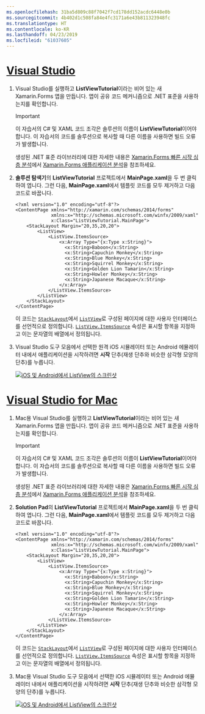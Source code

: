 ```yaml
---
ms.openlocfilehash: 31ba5d809c88f7042f7cd178dd152acdc6448e0b
ms.sourcegitcommit: 4b402d1c508fa84e4fc3171a6e43b811323948fc
ms.translationtype: HT
ms.contentlocale: ko-KR
ms.lasthandoff: 04/23/2019
ms.locfileid: "61037605"
---
```

# <a name="visual-studiotabvswin"></a>[Visual Studio](#tab/vswin)

1. Visual Studio를 실행하고 **ListViewTutorial**이라는 비어 있는 새 Xamarin.Forms 앱을 만듭니다. 앱이 공유 코드 메커니즘으로 .NET 표준을 사용하는지를 확인합니다.

    > [!IMPORTANT]
    > 이 자습서의 C# 및 XAML 코드 조각은 솔루션의 이름이 **ListViewTutorial**이어야 합니다. 이 자습서의 코드를 솔루션으로 복사할 때 다른 이름을 사용하면 빌드 오류가 발생합니다.

    생성된 .NET 표준 라이브러리에 대한 자세한 내용은 [Xamarin.Forms 빠른 시작 심층 분석](~/get-started/first-app/index.md)에서 [Xamarin.Forms 애플리케이션 분석](~/get-started/first-app/index.md)을 참조하세요.

1. **솔루션 탐색기**의 **ListViewTutorial** 프로젝트에서 **MainPage.xaml**을 두 번 클릭하여 엽니다. 그런 다음, **MainPage.xaml**에서 템플릿 코드를 모두 제거하고 다음 코드로 바꿉니다.

    ```xaml
    <?xml version="1.0" encoding="utf-8"?>
    <ContentPage xmlns="http://xamarin.com/schemas/2014/forms"
                 xmlns:x="http://schemas.microsoft.com/winfx/2009/xaml"
                 x:Class="ListViewTutorial.MainPage">
        <StackLayout Margin="20,35,20,20">
            <ListView>
                <ListView.ItemsSource>
                    <x:Array Type="{x:Type x:String}">
                      <x:String>Baboon</x:String>
                      <x:String>Capuchin Monkey</x:String>
                      <x:String>Blue Monkey</x:String>
                      <x:String>Squirrel Monkey</x:String>
                      <x:String>Golden Lion Tamarin</x:String>
                      <x:String>Howler Monkey</x:String>
                      <x:String>Japanese Macaque</x:String>
                    </x:Array>
                </ListView.ItemsSource>
            </ListView>
        </StackLayout>
    </ContentPage>
    ```

    이 코드는 [`StackLayout`](xref:Xamarin.Forms.StackLayout)에서 [`ListView`](xref:Xamarin.Forms.Image)로 구성된 페이지에 대한 사용자 인터페이스를 선언적으로 정의합니다. [`ListView.ItemsSource`](xref:Xamarin.Forms.ItemsView`1.ItemsSource) 속성은 표시할 항목을 지정하고 이는 문자열의 배열에서 정의됩니다.

1. Visual Studio 도구 모음에서 선택한 원격 iOS 시뮬레이터 또는 Android 에뮬레이터 내에서 애플리케이션을 시작하려면 **시작** 단추(재생 단추와 비슷한 삼각형 모양의 단추)를 누릅니다.

    [![iOS 및 Android에서 ListView의 스크린샷](../images/create-listview.png "데이터를 표시하는 ListView")](../images/create-listview-large.png#lightbox "데이터를 표시하는 ListView")

# <a name="visual-studio-for-mactabvsmac"></a>[Visual Studio for Mac](#tab/vsmac)

1. Mac용 Visual Studio를 실행하고 **ListViewTutorial**이라는 비어 있는 새 Xamarin.Forms 앱을 만듭니다. 앱이 공유 코드 메커니즘으로 .NET 표준을 사용하는지를 확인합니다.

    > [!IMPORTANT]
    > 이 자습서의 C# 및 XAML 코드 조각은 솔루션의 이름이 **ListViewTutorial**이어야 합니다. 이 자습서의 코드를 솔루션으로 복사할 때 다른 이름을 사용하면 빌드 오류가 발생합니다.

    생성된 .NET 표준 라이브러리에 대한 자세한 내용은 [Xamarin.Forms 빠른 시작 심층 분석](~/get-started/first-app/index.md)에서 [Xamarin.Forms 애플리케이션 분석](~/get-started/first-app/index.md)을 참조하세요.

1. **Solution Pad**의 **ListViewTutorial** 프로젝트에서 **MainPage.xaml**을 두 번 클릭하여 엽니다. 그런 다음, **MainPage.xaml**에서 템플릿 코드를 모두 제거하고 다음 코드로 바꿉니다.

    ```xaml
    <?xml version="1.0" encoding="utf-8"?>
    <ContentPage xmlns="http://xamarin.com/schemas/2014/forms"
                 xmlns:x="http://schemas.microsoft.com/winfx/2009/xaml"
                 x:Class="ListViewTutorial.MainPage">
        <StackLayout Margin="20,35,20,20">
            <ListView>
                <ListView.ItemsSource>
                    <x:Array Type="{x:Type x:String}">
                      <x:String>Baboon</x:String>
                      <x:String>Capuchin Monkey</x:String>
                      <x:String>Blue Monkey</x:String>
                      <x:String>Squirrel Monkey</x:String>
                      <x:String>Golden Lion Tamarin</x:String>
                      <x:String>Howler Monkey</x:String>
                      <x:String>Japanese Macaque</x:String>
                    </x:Array>
                </ListView.ItemsSource>
            </ListView>
        </StackLayout>
    </ContentPage>
    ```

    이 코드는 [`StackLayout`](xref:Xamarin.Forms.StackLayout)에서 [`ListView`](xref:Xamarin.Forms.Image)로 구성된 페이지에 대한 사용자 인터페이스를 선언적으로 정의합니다. [`ListView.ItemsSource`](xref:Xamarin.Forms.ItemsView`1.ItemsSource) 속성은 표시할 항목을 지정하고 이는 문자열의 배열에서 정의됩니다.

1. Mac용 Visual Studio 도구 모음에서 선택한 iOS 시뮬레이터 또는 Android 에뮬레이터 내에서 애플리케이션을 시작하려면 **시작** 단추(재생 단추와 비슷한 삼각형 모양의 단추)를 누릅니다.

    [![iOS 및 Android에서 ListView의 스크린샷](../images/create-listview.png "데이터를 표시하는 ListView")](../images/create-listview-large.png#lightbox "데이터를 표시하는 ListView")

